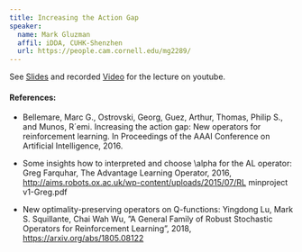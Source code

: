 ```yaml
---
title: Increasing the Action Gap
speaker:
  name: Mark Gluzman
  affil: iDDA, CUHK-Shenzhen
  url: https://people.cam.cornell.edu/mg2289/
---
```


See [Slides](#) and recorded [Video](#) for the lecture on youtube.

#### References:
- Bellemare, Marc G., Ostrovski, Georg, Guez, Arthur, Thomas, Philip S., and Munos, R´emi. Increasing the action gap: New operators for reinforcement learning. In Proceedings of the
AAAI Conference on Artificial Intelligence, 2016.

- Some insights how to interpreted and choose \alpha for the AL operator: Greg Farquhar, The Advantage Learning Operator, 2016, http://aims.robots.ox.ac.uk/wp-content/uploads/2015/07/RL minproject v1-Greg.pdf

- New optimality-preserving operators on Q-functions: Yingdong Lu, Mark S. Squillante, Chai Wah Wu, ”A General Family of Robust Stochastic Operators for Reinforcement Learning”, 2018, https://arxiv.org/abs/1805.08122
